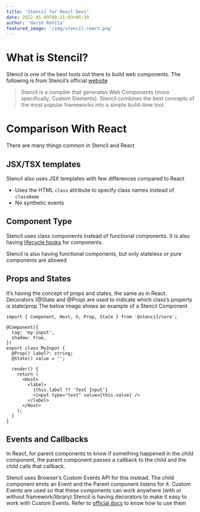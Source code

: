 ```yaml
---
title: 'Stencil for React Devs'
date: 2022-05-09T08:21:03+05:30
author: 'Harsh Rohila'
featured_image: '/img/stencil-react.png'
---
```


# What is Stencil?

Stencil is one of the best tools out there to build web components.
The following is from Stencil’s official [website](https://stenciljs.com/docs/introduction)

> Stencil is a compiler that generates Web Components (more specifically, Custom Elements). Stencil combines the best concepts of the most popular frameworks into a simple build-time tool.

# Comparison With React

There are many things common in Stencil and React

## JSX/TSX templates

Stencil also uses JSX templates with few differences compared to React

- Uses the HTML `class` attribute to specify class names instead of `className`
- No synthetic events

## Component Type

Stencil uses class components instead of functional components. It is also having [lifecycle hooks](https://stenciljs.com/docs/component-lifecycle) for components.

Stencil is also having functional components, but only stateless or pure components are allowed

## Props and States

It’s having the concept of props and states, the same as in React. Decorators (@State and @Prop) are used to indicate which class’s property is state/prop
The below image shows an example of a Stencil Component

```tsx
import { Component, Host, h, Prop, State } from '@stencil/core';

@Component({
  tag: 'my-input',
  shadow: true,
})
export class MyInput {
  @Prop() label?: string;
  @State() value = '';

  render() {
    return (
      <Host>
        <label>
          {this.label ?? 'Text Input'}
          <input type="text" value={this.value} />
        </label>
      </Host>
    );
  }
}
```

## Events and Callbacks

In React, for parent components to know if something happened in the child component, the parent component passes a callback to the child and the child calls that callback.

Stencil uses Browser’s Custom Events API for this instead. The child component emits an Event and the Parent component listens for it. Custom Events are used so that these components can work anywhere (with or without framework/library)
Stencil is having decorators to make it easy to work with Custom Events. Refer to [official docs](https://stenciljs.com/docs/events) to know how to use them
